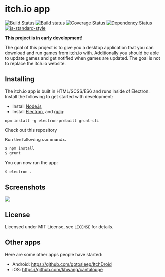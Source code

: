 # itch.io app

[![Build Status](https://travis-ci.org/itchio/itchio-app.svg)](https://travis-ci.org/itchio/itchio-app)
[![Build status](https://ci.appveyor.com/api/projects/status/g55d4rq4jc1tdh05?svg=true)](https://ci.appveyor.com/project/fasterthanlime/itchio-app)
[![Coverage Status](https://coveralls.io/repos/itchio/itchio-app/badge.svg?service=github)](https://coveralls.io/github/itchio/itchio-app)
[![Dependency Status](https://david-dm.org/itchio/itchio-app.svg)](https://david-dm.org/itchio/itchio-app)
[![js-standard-style](https://img.shields.io/badge/code%20style-standard-brightgreen.svg?style=flat)](https://github.com/feross/standard)

**This project is in early development!**

The goal of this project is to give you a desktop application that you can
download and run games from [itch.io](http://itch.io) with. Additionally you
should be able to update games and get notified when games are updated. The
goal is not to replace the itch.io website.

## Installing

The itch.io app is built in HTML/SCSS/ES6 and runs inside of Electron.
Install the following to get started with development:

* Install [Node.js](https://nodejs.org/)
* Install [Electron](https://github.com/atom/electron), and [gulp](http://gittup.org/tup/):

```
npm install -g electron-prebuilt grunt-cli
```

Check out this repository

Run the following commands:

```bash
$ npm install
$ grunt
```

You can now run the app:

```bash
$ electron .
```

## Screenshots

![](https://misc.amos.me/shots/Screen%20Shot%202015-10-04%20at%2019.09.56.png)


## License

Licensed under MIT License, see `LICENSE` for details.

## Other apps

Here are some other apps people have started:

* Android: https://github.com/gotosleep/ItchDroid
* iOS: https://github.com/khwang/cantaloupe
